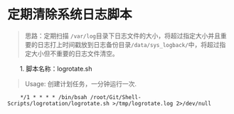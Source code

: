 定期清除系统日志脚本
===

> 思路：定期扫描 `/var/log`目录下日志文件的大小，将超过指定大小并且重要的日志打上时间戳放到日志备份目录`/data/sys_logback/`中，将超过指定大小但不重要的日志文件清空。

&emsp;&emsp;1. 脚本名称：logrotate.sh

> Usage: 创建计划任务，一分钟运行一次.

```
	*/1 * * * * /bin/bsah /root/Git/Shell-Scripts/logrotation/logrotate.sh >/tmp/logrotate.log 2>/dev/null

```
